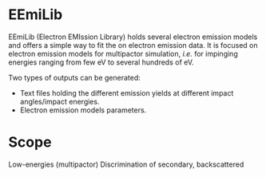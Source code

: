 EEmiLib
=======
EEmiLib (Electron EMIssion Library) holds several electron emission models and offers a simple way to fit the on electron emission data.
It is focused on electron emission models for multipactor simulation, *i.e.* for impinging energies ranging from few eV to several hundreds of eV.

Two types of outputs can be generated:
- Text files holding the different emission yields at different impact angles/impact energies.
- Electron emission models parameters.

Scope
=====
Low-energies (multipactor)
Discrimination of secondary, backscattered
